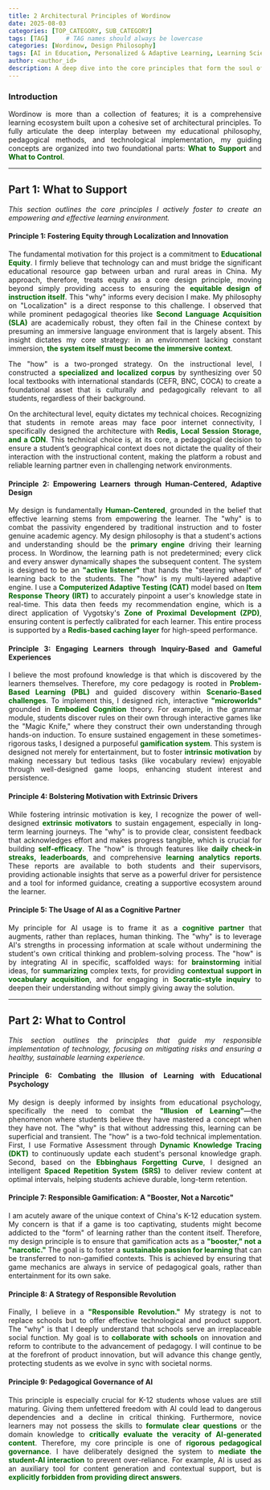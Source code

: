 ```yaml
---
title: 2 Architectural Principles of Wordinow
date: 2025-08-03
categories: [TOP_CATEGORY, SUB_CATEGORY]
tags: [TAG]     # TAG names should always be lowercase
categories: [Wordinow, Design Philosophy]
tags: [AI in Education, Personalized & Adaptive Learning, Learning Sciences, Educational Equity, Generative AI, Gamification, Localized Corpus Construction, Pedagogical Governance of AI]
author: <author_id>        
description: A deep dive into the core principles that form the soul of Wordinow, guiding its mission to deliver a truly equitable, personalized, and responsible learning experience for every student.
---
```

<div style="text-align: justify;">
<h3>Introduction</h3>

<p>Wordinow is more than a collection of features; it is a comprehensive learning ecosystem built upon a cohesive set of architectural principles. To fully articulate the deep interplay between my educational philosophy, pedagogical methods, and technological implementation, my guiding concepts are organized into two foundational parts: <strong style="color: #006400;">What to Support</strong> and <strong style="color: #006400;">What to Control</strong>.</p>

<hr>

<h2>Part 1: What to Support</h2>
<p><em>This section outlines the core principles I actively foster to create an empowering and effective learning environment.</em></p>

<h4>Principle 1: Fostering Equity through Localization and Innovation</h4>

<p>The fundamental motivation for this project is a commitment to <strong style="color: #006400;">Educational Equity</strong>. I firmly believe that technology can and must bridge the significant educational resource gap between urban and rural areas in China. My approach, therefore, treats equity as a core design principle, moving beyond simply providing access to ensuring the <strong style="color: #006400;">equitable design of instruction itself</strong>. This "why" informs every decision I make. My philosophy on "Localization" is a direct response to this challenge. I observed that while prominent pedagogical theories like <strong style="color: #006400;">Second Language Acquisition (SLA)</strong> are academically robust, they often fail in the Chinese context by presuming an immersive language environment that is largely absent. This insight dictates my core strategy: in an environment lacking constant immersion, <strong style="color: #006400;">the system itself must become the immersive context</strong>.</p>

<p>The "how" is a two-pronged strategy. On the instructional level, I constructed a <strong style="color: #006400;">specialized and localized corpus</strong> by synthesizing over 50 local textbooks with international standards (CEFR, BNC, COCA) to create a foundational asset that is culturally and pedagogically relevant to all students, regardless of their background.</p>

<p>On the architectural level, equity dictates my technical choices. Recognizing that students in remote areas may face poor internet connectivity, I specifically designed the architecture with <strong style="color: #006400;">Redis, Local Session Storage, and a CDN</strong>. This technical choice is, at its core, a pedagogical decision to ensure a student’s geographical context does not dictate the quality of their interaction with the instructional content, making the platform a robust and reliable learning partner even in challenging network environments.</p>

<h4>Principle 2: Empowering Learners through Human-Centered, Adaptive Design</h4>

<p>My design is fundamentally <strong style="color: #006400;">Human-Centered</strong>, grounded in the belief that effective learning stems from empowering the learner. The "why" is to combat the passivity engendered by traditional instruction and to foster genuine academic agency. My design philosophy is that a student's actions and understanding should be the <strong style="color: #006400;">primary engine</strong> driving their learning process. In Wordinow, the learning path is not predetermined; every click and every answer dynamically shapes the subsequent content. The system is designed to be an <strong style="color: #006400;">"active listener"</strong> that hands the "steering wheel" of learning back to the students. The "how" is my multi-layered adaptive engine. I use a <strong style="color: #006400;">Computerized Adaptive Testing (CAT)</strong> model based on <strong style="color: #006400;">Item Response Theory (IRT)</strong> to accurately pinpoint a user's knowledge state in real-time. This data then feeds my recommendation engine, which is a direct application of Vygotsky's <strong style="color: #006400;">Zone of Proximal Development (ZPD)</strong>, ensuring content is perfectly calibrated for each learner. This entire process is supported by a <strong style="color: #006400;">Redis-based caching layer</strong> for high-speed performance.</p>

<h4>Principle 3: Engaging Learners through Inquiry-Based and Gameful Experiences</h4>

<p>I believe the most profound knowledge is that which is discovered by the learners themselves. Therefore, my core pedagogy is rooted in <strong style="color: #006400;">Problem-Based Learning (PBL)</strong> and guided discovery within <strong style="color: #006400;">Scenario-Based challenges</strong>. To implement this, I designed rich, interactive <strong style="color: #006400;">"microworlds"</strong> grounded in <strong style="color: #006400;">Embodied Cognition</strong> theory. For example, in the grammar module, students discover rules on their own through interactive games like the "Magic Knife," where they construct their own understanding through hands-on induction. To ensure sustained engagement in these sometimes-rigorous tasks, I designed a purposeful <strong style="color: #006400;">gamification system</strong>. This system is designed not merely for entertainment, but to foster <strong style="color: #006400;">intrinsic motivation</strong> by making necessary but tedious tasks (like vocabulary review) enjoyable through well-designed game loops, enhancing student interest and persistence.</p>

<h4>Principle 4: Bolstering Motivation with Extrinsic Drivers</h4>

<p>While fostering intrinsic motivation is key, I recognize the power of well-designed <strong style="color: #006400;">extrinsic motivators</strong> to sustain engagement, especially in long-term learning journeys. The "why" is to provide clear, consistent feedback that acknowledges effort and makes progress tangible, which is crucial for building <strong style="color: #006400;">self-efficacy</strong>. The "how" is through features like <strong style="color: #006400;">daily check-in streaks, leaderboards</strong>, and comprehensive <strong style="color: #006400;">learning analytics reports</strong>. These reports are available to both students and their supervisors, providing actionable insights that serve as a powerful driver for persistence and a tool for informed guidance, creating a supportive ecosystem around the learner.</p>

<h4>Principle 5: The Usage of AI as a Cognitive Partner</h4>

<p>My principle for AI usage is to frame it as a <strong style="color: #006400;">cognitive partner</strong> that augments, rather than replaces, human thinking. The "why" is to leverage AI's strengths in processing information at scale without undermining the student's own critical thinking and problem-solving process. The "how" is by integrating AI in specific, scaffolded ways: for <strong style="color: #006400;">brainstorming</strong> initial ideas, for <strong style="color: #006400;">summarizing</strong> complex texts, for providing <strong style="color: #006400;">contextual support in vocabulary acquisition</strong>, and for engaging in <strong style="color: #006400;">Socratic-style inquiry</strong> to deepen their understanding without simply giving away the solution.</p>

<hr>

<h2>Part 2: What to Control</h2>
<p><em>This section outlines the principles that guide my responsible implementation of technology, focusing on mitigating risks and ensuring a healthy, sustainable learning experience.</em></p>

<h4>Principle 6: Combating the Illusion of Learning with Educational Psychology</h4>

<p>My design is deeply informed by insights from educational psychology, specifically the need to combat the <strong style="color: #006400;">"Illusion of Learning"</strong>—the phenomenon where students believe they have mastered a concept when they have not. The "why" is that without addressing this, learning can be superficial and transient. The "how" is a two-fold technical implementation. First, I use Formative Assessment through <strong style="color: #006400;">Dynamic Knowledge Tracing (DKT)</strong> to continuously update each student's personal knowledge graph. Second, based on the <strong style="color: #006400;">Ebbinghaus Forgetting Curve</strong>, I designed an intelligent <strong style="color: #006400;">Spaced Repetition System (SRS)</strong> to deliver review content at optimal intervals, helping students achieve durable, long-term retention.</p>

<h4>Principle 7: Responsible Gamification: A "Booster, Not a Narcotic"</h4>

<p>I am acutely aware of the unique context of China's K-12 education system. My concern is that if a game is too captivating, students might become addicted to the "form" of learning rather than the content itself. Therefore, my design principle is to ensure that gamification acts as a <strong style="color: #006400;">"booster," not a "narcotic."</strong> The goal is to foster a <strong style="color: #006400;">sustainable passion for learning</strong> that can be transferred to non-gamified contexts. This is achieved by ensuring that game mechanics are always in service of pedagogical goals, rather than entertainment for its own sake.</p>

<h4>Principle 8: A Strategy of Responsible Revolution</h4>

<p>Finally, I believe in a <strong style="color: #006400;">"Responsible Revolution."</strong> My strategy is not to replace schools but to offer effective technological and product support. The "why" is that I deeply understand that schools serve an irreplaceable social function. My goal is to <strong style="color: #006400;">collaborate with schools</strong> on innovation and reform to contribute to the advancement of pedagogy. I will continue to be at the forefront of product innovation, but will advance this change gently, protecting students as we evolve in sync with societal norms.</p>

<h4>Principle 9: Pedagogical Governance of AI</h4>

<p>This principle is especially crucial for K-12 students whose values are still maturing. Giving them unfettered freedom with AI could lead to dangerous dependencies and a decline in critical thinking. Furthermore, novice learners may not possess the skills to <strong style="color: #006400;">formulate clear questions</strong> or the domain knowledge to <strong style="color: #006400;">critically evaluate the veracity of AI-generated content</strong>. Therefore, my core principle is one of <strong style="color: #006400;">rigorous pedagogical governance</strong>. I have deliberately designed the system to <strong style="color: #006400;">mediate the student-AI interaction</strong> to prevent over-reliance. For example, AI is used as an auxiliary tool for content generation and contextual support, but is <strong style="color: #006400;">explicitly forbidden from providing direct answers</strong>.</p>


</div>
